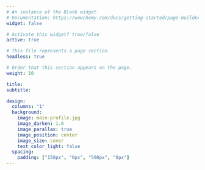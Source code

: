 ```yaml
---
# An instance of the Blank widget.
# Documentation: https://wowchemy.com/docs/getting-started/page-builder/
widget: false

# Activate this widget? true/false
active: true

# This file represents a page section.
headless: true

# Order that this section appears on the page.
weight: 10

title: 
subtitle: 

design:
  columns: "1"
  background:
    image: main-profile.jpg
    image_darken: 1.0
    image_parallax: true
    image_position: center
    image_size: cover
    text_color_light: false
  spacing:
    padding: ["150px", "0px", "500px", "0px"]
---
```



